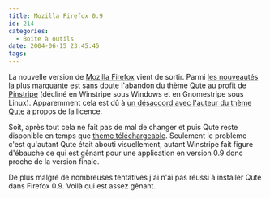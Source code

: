 ```yaml
---
title: Mozilla Firefox 0.9
id: 214
categories:
  - Boîte à outils
date: 2004-06-15 23:45:45
tags:
---
```


La nouvelle version de [Mozilla Firefox](http://mozilla.org/products/firefox/ "Firefox - The Browser, Reloaded") vient de sortir. Parmi [les nouveautés](http://mozilla.org/products/firefox/releases/#new "What&#039;s New") la plus marquante est sans doute l'abandon du thème [Qute](http://www.quadrone.org/projects/mozilla/browser/ "Quadrone&#039;s Firefox section") au profit de [Pinstripe](http://kmgerich.com/archive/000049.html "Pinstripe Firefox Gallery") (décliné en Winstripe sous Windows et en Gnomestripe sous Linux). Apparemment cela est dû à [un désaccord avec l'auteur du thème Qute](http://forums.mozillazine.org/viewtopic.php?t=82385 "Another default theme coming") à propos de la licence.

Soit, après tout cela ne fait pas de mal de changer et puis Qute reste disponible en temps que [thème téléchargeable](http://update.mozilla.org/themes/moreinfo.php?application=firefox&amp;id=7&amp;vid=8 "Qute"). Seulement le problème c'est qu'autant Qute était abouti visuellement, autant Winstripe fait figure d'ébauche ce qui est gênant pour une application en version 0.9 donc proche de la version finale.

De plus malgré de nombreuses tentatives j'ai n'ai pas réussi à installer Qute dans Firefox 0.9\. Voilà qui est assez gênant.